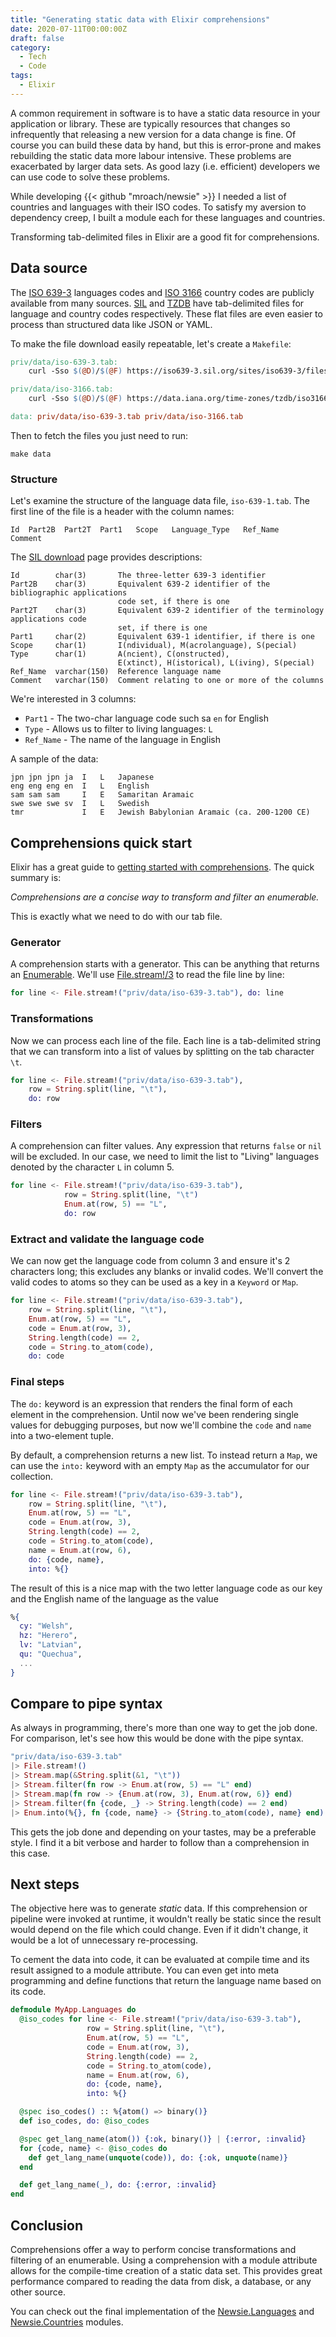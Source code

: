 ```yaml
---
title: "Generating static data with Elixir comprehensions"
date: 2020-07-11T00:00:00Z
draft: false
category:
  - Tech
  - Code
tags:
  - Elixir
---
```


<!--
* intro
  * what we're doing
  * how we're doing it
* intro to list comprehensions
  * transform and filter a list to create a new one
  * show example and compare to using pipes
* intro to elixir compile-time code
  * elixir is compiled
  * code outside of functions is evaluated as compile time
* putting it together
-->

A common requirement in software is to have a static data resource in your application or library. These are typically resources that changes so infrequently that releasing a new version for a data change is fine. Of course you can build these data by hand, but this is error-prone and makes rebuilding the static data more labour intensive. These problems are exacerbated by larger data sets. As good lazy (i.e. efficient) developers we can use code to solve these problems.

While developing {{< github "mroach/newsie" >}} I needed a list of countries and languages with their ISO codes. To satisfy my aversion to dependency creep, I built a module each for these languages and countries.

Transforming tab-delimited files in Elixir are a good fit for comprehensions.

## Data source

The [ISO 639-3] languages codes and [ISO 3166] country codes are publicly available from many sources. [SIL] and [TZDB] have tab-delimited files for language and country codes respectively. These flat files are even easier to process than structured data like JSON or YAML.

To make the file download easily repeatable, let's create a `Makefile`:

```makefile
priv/data/iso-639-3.tab:
	curl -Sso $(@D)/$(@F) https://iso639-3.sil.org/sites/iso639-3/files/downloads/iso-639-3.tab

priv/data/iso-3166.tab:
	curl -Sso $(@D)/$(@F) https://data.iana.org/time-zones/tzdb/iso3166.tab

data: priv/data/iso-639-3.tab priv/data/iso-3166.tab
```

Then to fetch the files you just need to run:

```shell
make data
```

### Structure

Let's examine the structure of the language data file, `iso-639-1.tab`. The first line of the file is a header with the column names:

```plain
Id	Part2B	Part2T	Part1	Scope	Language_Type	Ref_Name	Comment
```

The [SIL download][SIL] page provides descriptions:

```plain
Id        char(3)       The three-letter 639-3 identifier
Part2B    char(3)       Equivalent 639-2 identifier of the bibliographic applications
                        code set, if there is one
Part2T    char(3)       Equivalent 639-2 identifier of the terminology applications code
                        set, if there is one
Part1     char(2)       Equivalent 639-1 identifier, if there is one
Scope     char(1)       I(ndividual), M(acrolanguage), S(pecial)
Type      char(1)       A(ncient), C(onstructed),
                        E(xtinct), H(istorical), L(iving), S(pecial)
Ref_Name  varchar(150)  Reference language name
Comment   varchar(150)  Comment relating to one or more of the columns
```

We're interested in 3 columns:

* `Part1` - The two-char language code such sa `en` for English
* `Type` - Allows us to filter to living languages: `L`
* `Ref_Name` - The name of the language in English

A sample of the data:

```plain
jpn	jpn	jpn	ja	I	L	Japanese
eng	eng	eng	en	I	L	English
sam	sam	sam		I	E	Samaritan Aramaic
swe	swe	swe	sv	I	L	Swedish
tmr				I	E	Jewish Babylonian Aramaic (ca. 200-1200 CE)
```


## Comprehensions quick start

Elixir has a great guide to [getting started with comprehensions]. The quick summary is:

*Comprehensions are a concise way to transform and filter an enumerable.*

This is exactly what we need to do with our tab file.

### Generator

A comprehension starts with a generator. This can be anything that returns an [Enumerable]. We'll use [File.stream!/3] to read the file line by line:

```elixir
for line <- File.stream!("priv/data/iso-639-3.tab"), do: line
```

### Transformations

Now we can process each line of the file. Each line is a tab-delimited string that we can transform into a list of values by splitting on the tab character `\t`.

```elixir {hl_lines=[2]}
for line <- File.stream!("priv/data/iso-639-3.tab"),
    row = String.split(line, "\t"),
    do: row
```

### Filters

A comprehension can filter values. Any expression that returns `false` or `nil` will be excluded. In our case, we need to limit the list to "Living" languages denoted by the character `L` in column 5.

```elixir {hl_lines=[3]}
for line <- File.stream!("priv/data/iso-639-3.tab"),
            row = String.split(line, "\t")
            Enum.at(row, 5) == "L",
            do: row
```

### Extract and validate the language code

We can now get the language code from column 3 and ensure it's 2 characters long; this excludes any blanks or invalid codes. We'll convert the valid codes to atoms so they can be used as a key in a `Keyword` or `Map`.

```elixir {hl_lines=["4-6"]}
for line <- File.stream!("priv/data/iso-639-3.tab"),
    row = String.split(line, "\t"),
    Enum.at(row, 5) == "L",
    code = Enum.at(row, 3),
    String.length(code) == 2,
    code = String.to_atom(code),
    do: code
```

### Final steps

The `do:` keyword is an expression that renders the final form of each element in the comprehension. Until now we've been rendering single values for debugging purposes, but now we'll combine the `code` and `name` into a two-element tuple.

By default, a comprehension returns a new list. To instead return a `Map`, we can use the `into:` keyword with an empty `Map` as the accumulator for our collection.

```elixir {hl_lines=["7-9"]}
for line <- File.stream!("priv/data/iso-639-3.tab"),
    row = String.split(line, "\t"),
    Enum.at(row, 5) == "L",
    code = Enum.at(row, 3),
    String.length(code) == 2,
    code = String.to_atom(code),
    name = Enum.at(row, 6),
    do: {code, name},
    into: %{}
```

The result of this is a nice map with the two letter language code as our key and the English name of the language as the value

```elixir
%{
  cy: "Welsh",
  hz: "Herero",
  lv: "Latvian",
  qu: "Quechua",
  ...
}
```

## Compare to pipe syntax

As always in programming, there's more than one way to get the job done. For comparison, let's see how this would be done with the pipe syntax.

```elixir
"priv/data/iso-639-3.tab"
|> File.stream!()
|> Stream.map(&String.split(&1, "\t"))
|> Stream.filter(fn row -> Enum.at(row, 5) == "L" end)
|> Stream.map(fn row -> {Enum.at(row, 3), Enum.at(row, 6)} end)
|> Stream.filter(fn {code, _} -> String.length(code) == 2 end)
|> Enum.into(%{}, fn {code, name} -> {String.to_atom(code), name} end)
```

This gets the job done and depending on your tastes, may be a preferable style. I find it a bit verbose and harder to follow than a comprehension in this case.

## Next steps

The objective here was to generate *static* data. If this comprehension or pipeline were invoked at runtime, it wouldn't really be static since the result would depend on the file which could change. Even if it didn't change, it would be a lot of unnecessary re-processing.

To cement the data into code, it can be evaluated at compile time and its result assigned to a module attribute. You can even get into meta programming and define functions that return the language name based on its code.

```elixir
defmodule MyApp.Languages do
  @iso_codes for line <- File.stream!("priv/data/iso-639-3.tab"),
                 row = String.split(line, "\t"),
                 Enum.at(row, 5) == "L",
                 code = Enum.at(row, 3),
                 String.length(code) == 2,
                 code = String.to_atom(code),
                 name = Enum.at(row, 6),
                 do: {code, name},
                 into: %{}

  @spec iso_codes() :: %{atom() => binary()}
  def iso_codes, do: @iso_codes

  @spec get_lang_name(atom()) {:ok, binary()} | {:error, :invalid}
  for {code, name} <- @iso_codes do
    def get_lang_name(unquote(code)), do: {:ok, unquote(name)}
  end

  def get_lang_name(_), do: {:error, :invalid}
end
```

## Conclusion

Comprehensions offer a way to perform concise transformations and filtering of an enumerable. Using a comprehension with a module attribute allows for the compile-time creation of a static data set. This provides great performance compared to reading the data from disk, a database, or any other source.

You can check out the final implementation of the [Newsie.Languages] and [Newsie.Countries] modules.

[ISO 639-3]: https://en.wikipedia.org/wiki/ISO_639-3
[ISO 3166]: https://en.wikipedia.org/wiki/ISO_3166
[SIL]: https://iso639-3.sil.org/code_tables/download_tables
[TZDB]: https://data.iana.org/time-zones/tzdb/
[getting started with comprehensions]: https://elixir-lang.org/getting-started/comprehensions.html
[Range]: https://hexdocs.pm/elixir/Range.html
[Enumerable]: https://hexdocs.pm/elixir/Enumerable.html
[Newsie.Countries]: https://github.com/mroach/newsie/blob/master/lib/newsie/countries.ex
[Newsie.Languages]: https://github.com/mroach/newsie/blob/master/lib/newsie/languages.ex
[File.Stream!/3]: https://hexdocs.pm/elixir/File.html#stream!/3
